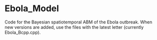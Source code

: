 # Ebola_Model
Code for the Bayesian spatiotemporal ABM of the Ebola outbreak.
When new versions are added, use the files with the latest letter (currently Ebola_Bcpp.cpp).
